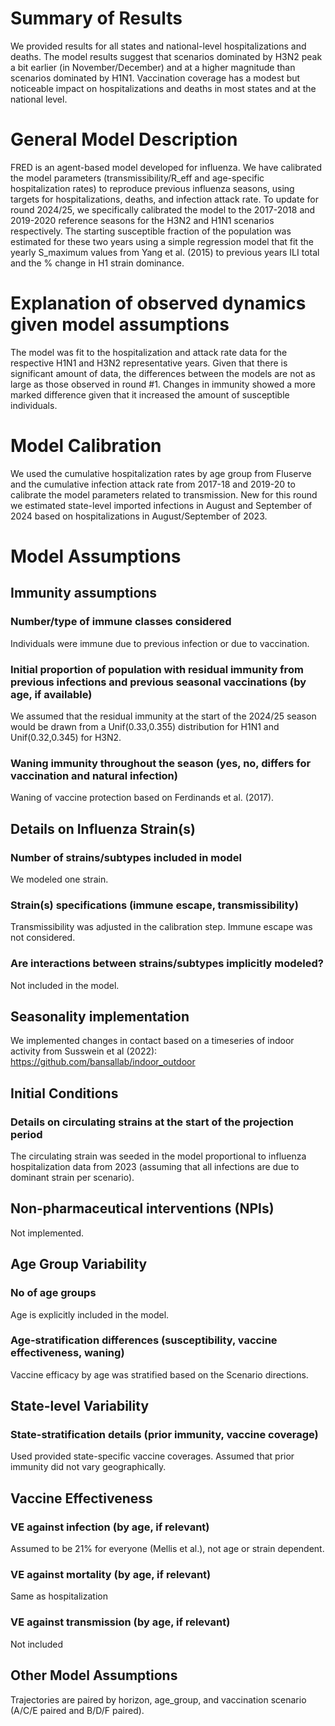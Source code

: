 # Summary of Results
We provided results for all states and national-level hospitalizations and deaths. The model results suggest that scenarios dominated by H3N2 peak a bit earlier (in November/December) and at a higher magnitude than scenarios dominated by H1N1. Vaccination coverage has a modest but noticeable impact on hospitalizations and deaths in most states and at the national level.

# General Model Description
FRED is an agent-based model developed for influenza. We have calibrated the model parameters (transmissibility/R_eff and age-specific hospitalization rates) to reproduce previous influenza seasons, using targets for hospitalizations, deaths, and infection attack rate. To update for round 2024/25, we specifically calibrated the model to the 2017-2018 and 2019-2020 reference seasons for the H3N2 and H1N1 scenarios respectively. The starting susceptible fraction of the population was estimated for these two years using a simple regression model that fit the yearly S_maximum values from Yang et al. (2015) to previous years ILI total and the % change in H1 strain dominance.

# Explanation of observed dynamics given model assumptions
The model was fit to the hospitalization and attack rate data for the respective H1N1 and H3N2 representative years. Given that there is significant amount of data, the differences between the models are not as large as those observed in round #1. Changes in immunity showed a more marked difference given that it increased the amount of susceptible individuals. 

# Model Calibration
We used the cumulative hospitalization rates by age group from Fluserve and the cumulative infection attack rate from 2017-18 and 2019-20 to calibrate the model parameters related to transmission. New for this round we estimated state-level imported infections in August and September of 2024 based on hospitalizations in August/September of 2023.  

# Model Assumptions
## Immunity assumptions

### Number/type of immune classes considered
Individuals were immune due to previous infection or due to vaccination.

### Initial proportion of population with residual immunity from previous infections and previous seasonal vaccinations (by age, if available)
We assumed that the residual immunity at the start of the 2024/25 season would be drawn from a Unif(0.33,0.355) distribution for H1N1 and Unif(0.32,0.345) for H3N2.

### Waning immunity throughout the season (yes, no, differs for vaccination and natural infection)
Waning of vaccine protection based on Ferdinands et al. (2017). 

## Details on Influenza Strain(s)
### Number of strains/subtypes included in model
We modeled one strain.

### Strain(s) specifications (immune escape, transmissibility)
Transmissibility was adjusted in the calibration step. Immune escape was not considered. 

### Are interactions between strains/subtypes implicitly modeled?
Not included in the model. 

## Seasonality implementation
We implemented changes in contact based on a timeseries of indoor activity from Susswein et al (2022): <https://github.com/bansallab/indoor_outdoor>

## Initial Conditions
### Details on circulating strains at the start of the projection period
The circulating strain was seeded in the model proportional to influenza hospitalization data from 2023 (assuming that all infections are due to dominant strain per scenario).

## Non-pharmaceutical interventions (NPIs)
Not implemented.

## Age Group Variability
### No of age groups
Age is explicitly included in the model. 
### Age-stratification differences (susceptibility, vaccine effectiveness, waning)
Vaccine efficacy by age was stratified based on the Scenario directions. 

## State-level Variability
### State-stratification details (prior immunity, vaccine coverage)
Used provided state-specific vaccine coverages. Assumed that prior immunity did not vary geographically.

## Vaccine Effectiveness
### VE against infection (by age, if relevant)
Assumed to be 21% for everyone (Mellis et al.), not age or strain dependent.

### VE against mortality (by age, if relevant)
Same as hospitalization

### VE against transmission (by age, if relevant)
Not included

## Other Model Assumptions
Trajectories are paired by horizon, age_group, and vaccination scenario (A/C/E paired and B/D/F paired).
